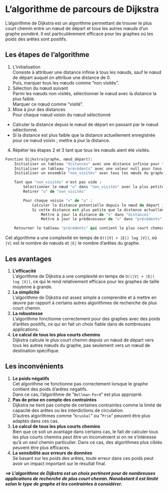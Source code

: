 # **L’algorithme de parcours de Dijkstra**
L’algorithme de Dijkstra est un algorithme permettant de trouver le plus court chemin entre un nœud de départ et tous les autres nœuds d’un graphe pondéré. Il est particulièrement efficace pour les graphes où les poids des arêtes sont positifs.

## **Les étapes de l’algorithme**
1. L’initialisation  
Consiste à attribuer une distance infinie à tous les nœuds, sauf le nœud de départ auquel on attribue une distance de 0.  
Puis, marquer tous les nœuds comme “non visités”.
1. Sélection du nœud suivant  
Parmi les nœuds non visités, sélectionner le nœud avec la distance la plus faible.  
Marquer ce nœud comme “visité”.
1. Mise à jour des distances  
Pour chaque nœud voisin du nœud sélectionné  
* Calculer la distance depuis le nœud de départ en passant par le nœud sélectionné.
* Si la distance est plus faible que la distance actuellement enregistrée pour ce nœud voisin ; mettre à jour la distance.
4. Répéter les étapes 2 et 3 tant que tous les nœuds aient été visités.
```stata
Fonction Dijkstra(graphe, nœud_départ):
    Initialiser un tableau "distances" avec une distance infinie pour tous les nœuds, sauf le nœud de départ qui a une distance de 0
    Initialiser un tableau "précédents" avec une valeur null pour tous les nœuds
    Initialiser un ensemble "non_visités" avec tous les nœuds du graphe

    Tant que "non_visités" n'est pas vide :
        Sélectionner le nœud "u" dans "non_visités" avec la plus petite distance dans "distances"
        Retirer "u" de "non_visités"

        Pour chaque voisin "v" de "u" :
            Calculer la distance potentielle depuis le nœud de départ jusqu'à "v" en passant par "u"
            Si cette distance est plus petite que la distance actuellement enregistrée dans "distances" pour "v" :
                Mettre à jour la distance de "v" dans "distances"
                Mettre à jour le prédécesseur de "v" dans "précédents"

    Retourner le tableau "précédents" qui contient le plus court chemin depuis le nœud de départ jusqu'à chaque autre nœud
```
Cet algorithme a une complexité en temps de `O((|V| + |E|) log |V|)`, où `|V|` est le nombre de nœuds et `|E|` le nombre d’arêtes du graphe.
## **Les avantages**
1. **L’efficacité**  
   L’algorithme de Dijkstra a une complexité en temps de `O((|V| + |E|) log |V|)`, ce qui le rend relativement efficace pour les graphes de taille moyenne à grande.
2. **La simplicité**  
   L’algorithme de Dijkstra est assez simple à comprendre et à mettre en œuvre par rapport à certains autres algorithmes de recherche de plus court chemin.
3. **La robustesse**  
   L’algorithme fonctionne correctement pour des graphes avec des poids d’arêtes positifs, ce qui en fait un choix fiable dans de nombreuses applications.
4. **Le calcul de tous les plus courts chemins**  
   Dijkstra calcule le plus court chemin depuis un nœud de départ vers tous les autres nœuds du graphe, pas seulement vers un nœud de destination spécifique.
## **Les inconvénients**
1. **Le poids négatifs**  
   Cet algorithme ne fonctionne pas correctement lorsque le graphe contient des poids d’arêtes négatifs.  
   Dans ce cas, l’algorithme de ”`Bellman-Ford`” est plus approprié.
2. **Pas de prise en compte des contraintes**  
   Dijkstra ne tient pas compte de certaines contraintes comme la limite de capacité des arêtes ou les interdictions de circulation.  
   D’autres algorithmes comme ”`Kruskal`” ou ”`Prim`” peuvent être plus adaptés dans ces cas.
3. **Le calcul de tous les plus courts chemins**  
   Bien que ce soit un avantage dans certains cas, le fait de calculer tous les plus courts chemins peut être un inconvénient si on ne s’intéresse qu’à un seul chemin particulier. Dans ce cas, des algorithmes plus ciblés peuvent être plus efficaces.
4. **La sensibilité aux erreurs de données**  
   Se basant sur les poids des arêtes, toute erreur dans ces poids peut avoir un impact important sur le résultat final.

_**⟹ L’algorithme de Dijkstra est un choix pertinent pour de nombreuses applications de recherche de plus court chemin. Nonobstant il est limité selon le type de graphe et les contraintes à considérer.**_